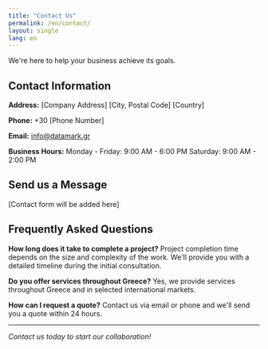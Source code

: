 ```yaml
---
title: "Contact Us"
permalink: /en/contact/
layout: single
lang: en
---
```

We're here to help your business achieve its goals.

## Contact Information

**Address:**
[Company Address]
[City, Postal Code]
[Country]

**Phone:**
+30 [Phone Number]

**Email:**
info@datamark.gr

**Business Hours:**
Monday - Friday: 9:00 AM - 6:00 PM
Saturday: 9:00 AM - 2:00 PM

## Send us a Message

[Contact form will be added here]

## Frequently Asked Questions

**How long does it take to complete a project?**
Project completion time depends on the size and complexity of the work. We'll provide you with a detailed timeline during the initial consultation.

**Do you offer services throughout Greece?**
Yes, we provide services throughout Greece and in selected international markets.

**How can I request a quote?**
Contact us via email or phone and we'll send you a quote within 24 hours.

---

*Contact us today to start our collaboration!* 